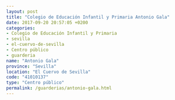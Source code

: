 ```yaml
---
layout: post
title: "Colegio de Educación Infantil y Primaria Antonio Gala"
date: 2017-09-20 20:57:05 +0200
categories:
- Colegio de Educación Infantil y Primaria
- sevilla
- el-cuervo-de-sevilla
- Centro público
- guarderia
name: "Antonio Gala"
province: "Sevilla"
location: "El Cuervo de Sevilla"
code: "41010137"
type: "Centro público"
permalink: /guarderias/antonio-gala.html
---
```

